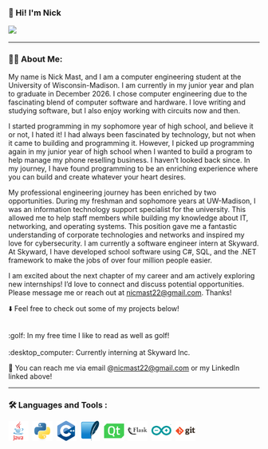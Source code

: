 ### 👋 Hi! I'm Nick


[![](https://img.shields.io/badge/LinkedIn-blue?style=for-the-badge&logo=linkedin&logoColor=white)](https://www.linkedin.com/in/nick-mast2026/)

---

### :technologist: About Me:
My name is Nick Mast, and I am a computer engineering student at the University of Wisconsin-Madison. I am currently in my junior year and plan to graduate in December 2026. I chose computer engineering due to the fascinating blend of computer software and hardware. I love writing and studying software, but I also enjoy working with circuits now and then.

I started programming in my sophomore year of high school, and believe it or not, I hated it! I had always been fascinated by technology, but not when it came to building and programming it. However, I picked up programming again in my junior year of high school when I wanted to build a program to help manage my phone reselling business. I haven’t looked back since. In my journey, I have found programming to be an enriching experience where you can build and create whatever your heart desires.

My professional engineering journey has been enriched by two opportunities. During my freshman and sophomore years at UW-Madison, I was an information technology support specialist for the university. This allowed me to help staff members while building my knowledge about IT, networking, and operating systems. This position gave me a fantastic understanding of corporate technologies and networks and inspired my love for cybersecurity. I am currently a software engineer intern at Skyward. At Skyward, I have developed school software using C#, SQL, and the .NET framework to make the jobs of over four million people easier.

I am excited about the next chapter of my career and am actively exploring new internships! I’d love to connect and discuss potential opportunities. Please message me or reach out at nicmast22@gmail.com. Thanks!


:arrow_down: Feel free to check out some of my projects below!

<br>
:golf: In my free time I like to read as well as golf!
</br>

<br>
:desktop_computer: Currently interning at Skyward Inc.

:envelope_with_arrow: You can reach me via email @nicmast22@gmail.com or my LinkedIn linked above!

---

### :hammer_and_wrench: Languages and Tools :

<div>
  <img src="https://github.com/devicons/devicon/blob/master/icons/java/java-original-wordmark.svg" title="Java" alt="Java" width="40" height="40"/>&nbsp;
  <img src="https://github.com/devicons/devicon/blob/master/icons/python/python-original.svg" title="Python" alt="Python" width="40" height="40"/>&nbsp;
  <img src="https://github.com/devicons/devicon/blob/master/icons/cplusplus/cplusplus-original.svg" title="C++" alt="C++" width="40" height="40"/>&nbsp;
  <img src="https://github.com/devicons/devicon/blob/master/icons/sqlite/sqlite-original.svg" title="SQLite" alt="SQLite" width="40" height="40"/>&nbsp;
  <img src="https://github.com/devicons/devicon/blob/master/icons/qt/qt-original.svg" title="Qt" alt="Qt" width="40" height="40"/>&nbsp;
  <img src="https://github.com/devicons/devicon/blob/master/icons/flask/flask-original-wordmark.svg" title="Flask" alt="Flask" width="40" height="40"/>&nbsp;
  <img src="https://github.com/devicons/devicon/blob/master/icons/arduino/arduino-original.svg" title="Arduino" alt="Arduino" width="40" height="40"/>&nbsp;
  <img src="https://github.com/devicons/devicon/blob/master/icons/git/git-original-wordmark.svg" title="Git" **alt="Git" width="40" height="40"/>
</div>
